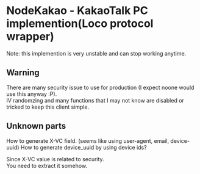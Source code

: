 # NodeKakao - KakaoTalk PC implemention(Loco protocol wrapper)
Note: this implemention is very unstable and can stop working anytime.

## Warning
There are many security issue to use for production (I expect noone would use this anyway :P).  
IV randomzing and many functions that I may not know are disabled or tricked to keep this client simple.

## Unknown parts
How to generate X-VC field. (seems like using user-agent, email, device-uuid)
How to generate device_uuid by using device ids?  
  
Since X-VC value is related to security.  
You need to extract it somehow.